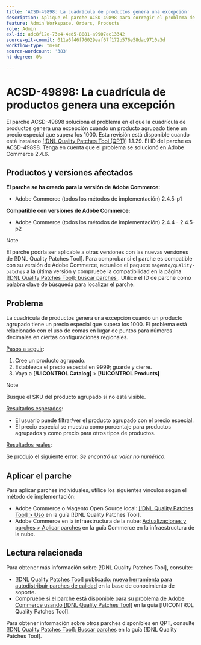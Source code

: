 ```yaml
---
title: 'ACSD-49898: La cuadrícula de productos genera una excepción'
description: Aplique el parche ACSD-49898 para corregir el problema de Adobe Commerce en el que la cuadrícula de productos presenta una excepción cuando un producto agrupado tiene un precio especial que supera los 1000.
feature: Admin Workspace, Orders, Products
role: Admin
exl-id: adc8f12e-73e4-4ed5-8081-a9907ec13342
source-git-commit: 011a6f46f76029eaf67f172b576e58dac9710a3d
workflow-type: tm+mt
source-wordcount: '383'
ht-degree: 0%

---
```


# ACSD-49898: La cuadrícula de productos genera una excepción

El parche ACSD-49898 soluciona el problema en el que la cuadrícula de productos genera una excepción cuando un producto agrupado tiene un precio especial que supera los 1000. Esta revisión está disponible cuando está instalado [[!DNL Quality Patches Tool (QPT)]](https://experienceleague.adobe.com/en/docs/commerce-operations/tools/quality-patches-tool/quality-patches-tool-to-self-serve-quality-patches) 1.1.29. El ID del parche es ACSD-49898. Tenga en cuenta que el problema se solucionó en Adobe Commerce 2.4.6.

## Productos y versiones afectados

**El parche se ha creado para la versión de Adobe Commerce:**

* Adobe Commerce (todos los métodos de implementación) 2.4.5-p1

**Compatible con versiones de Adobe Commerce:**

* Adobe Commerce (todos los métodos de implementación) 2.4.4 - 2.4.5-p2

>[!NOTE]
>
>El parche podría ser aplicable a otras versiones con las nuevas versiones de [!DNL Quality Patches Tool]. Para comprobar si el parche es compatible con su versión de Adobe Commerce, actualice el paquete `magento/quality-patches` a la última versión y compruebe la compatibilidad en la página [[!DNL Quality Patches Tool]: buscar parches ](https://experienceleague.adobe.com/tools/commerce-quality-patches/index.html). Utilice el ID de parche como palabra clave de búsqueda para localizar el parche.

## Problema

La cuadrícula de productos genera una excepción cuando un producto agrupado tiene un precio especial que supera los 1000. El problema está relacionado con el uso de comas en lugar de puntos para números decimales en ciertas configuraciones regionales.

<u>Pasos a seguir</u>:

1. Cree un producto agrupado.
1. Establezca el precio especial en 9999; guarde y cierre.
1. Vaya a **[!UICONTROL Catalog]** > **[!UICONTROL Products]**

>[!NOTE]
>
>Busque el SKU del producto agrupado si no está visible.

<u>Resultados esperados</u>:

* El usuario puede filtrar/ver el producto agrupado con el precio especial.
* El precio especial se muestra como porcentaje para productos agrupados y como precio para otros tipos de productos.

<u>Resultados reales</u>:

Se produjo el siguiente error: *Se encontró un valor no numérico*.

## Aplicar el parche

Para aplicar parches individuales, utilice los siguientes vínculos según el método de implementación:

* Adobe Commerce o Magento Open Source local: [[!DNL Quality Patches Tool] > Uso](/help/tools/quality-patches-tool/usage.md) en la guía [!DNL Quality Patches Tool].
* Adobe Commerce en la infraestructura de la nube: [Actualizaciones y parches > Aplicar parches](https://experienceleague.adobe.com/docs/commerce-cloud-service/user-guide/develop/upgrade/apply-patches.html) en la guía Commerce en la infraestructura de la nube.

## Lectura relacionada

Para obtener más información sobre [!DNL Quality Patches Tool], consulte:

* [[!DNL Quality Patches Tool] publicado: nueva herramienta para autodistribuir parches de calidad](https://experienceleague.adobe.com/en/docs/commerce-operations/tools/quality-patches-tool/quality-patches-tool-to-self-serve-quality-patches) en la base de conocimiento de soporte.
* [Compruebe si el parche está disponible para su problema de Adobe Commerce usando [!DNL Quality Patches Tool]](/help/tools/quality-patches-tool/patches-available-in-qpt/check-patch-for-magento-issue-with-magento-quality-patches.md) en la guía [!UICONTROL Quality Patches Tool].


Para obtener información sobre otros parches disponibles en QPT, consulte [[!DNL Quality Patches Tool]: Buscar parches](https://experienceleague.adobe.com/tools/commerce-quality-patches/index.html) en la guía [!DNL Quality Patches Tool].
